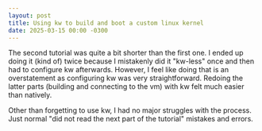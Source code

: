 ```yaml
---
layout: post
title: Using kw to build and boot a custom linux kernel
date: 2025-03-15 00:00 -0300
---
```


The second tutorial was quite a bit shorter than the first one. I ended up doing it
(kind of) twice because I mistakenly did it "kw-less" once and then had to configure
kw afterwards. However, I feel like doing that is an overstatement as configuring kw 
was very straightforward. Redoing the latter parts (building and connecting to the 
vm) with kw felt much easier than natively.

Other than forgetting to use kw, I had no major struggles with the process. Just normal
"did not read the next part of the tutorial" mistakes and errors.
